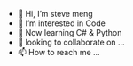 - 👋 Hi, I’m steve meng
- 👀 I’m interested in Code
- 🌱 Now learning C# & Python
- 💞️ looking to collaborate on ...
- 📫 How to reach me ...

<!---
sy-mengxinyu/sy-mengxinyu is a ✨ special ✨ repository because its `README.md` (this file) appears on your GitHub profile.
You can click the Preview link to take a look at your changes.
--->
